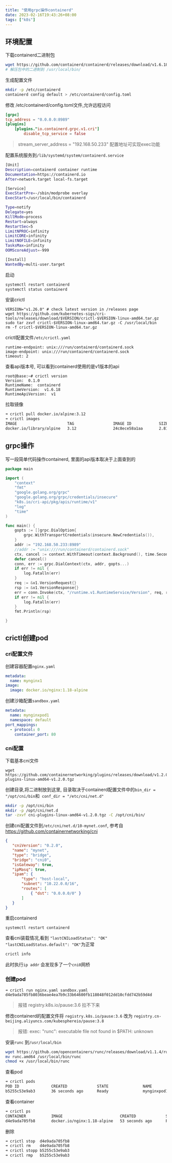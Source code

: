 ```yaml
---
title: "使用grpc操作containerd"
date: 2023-02-16T19:43:26+08:00
tags: ["k8s"]
---
```


## 环境配置

下载containerd二进制包

```bash
wget https://github.com/containerd/containerd/releases/download/v1.6.18/containerd-1.6.18-linux-amd64.tar.gz
# 解压包中的二进制到 /usr/local/bin/
```

生成配置文件

```bash
mkdir -p /etc/containerd
containerd config default > /etc/containerd/config.toml
```

修改 /etc/containerd/config.toml文件,允许远程访问

```toml
[grpc]
tcp_address = "0.0.0.0:8989" 
[plugins]
	[plugins."io.containerd.grpc.v1.cri"]
		disable_tcp_service = false
```

> stream_server_address = "192.168.50.233" 配置地址可实现exec功能

配置系统服务到`/lib/systemd/system/containerd.service  `

```bash
[Unit]
Description=containerd container runtime
Documentation=https://containerd.io
After=network.target local-fs.target

[Service]
ExecStartPre=-/sbin/modprobe overlay
ExecStart=/usr/local/bin/containerd

Type=notify
Delegate=yes
KillMode=process
Restart=always
RestartSec=5
LimitNPROC=infinity
LimitCORE=infinity
LimitNOFILE=infinity
TasksMax=infinity
OOMScoreAdjust=-999

[Install]
WantedBy=multi-user.target
```

启动

```bash
systemctl restart containerd
systemctl status containerd
```

安装crictl
```
VERSION="v1.26.0" # check latest version in /releases page
wget https://github.com/kubernetes-sigs/cri-tools/releases/download/$VERSION/crictl-$VERSION-linux-amd64.tar.gz
sudo tar zxvf crictl-$VERSION-linux-amd64.tar.gz -C /usr/local/bin
rm -f crictl-$VERSION-linux-amd64.tar.gz
```

crictl配置文件`/etc/crictl.yaml`

```
runtime-endpoint: unix:///run/containerd/containerd.sock
image-endpoint: unix:///run/containerd/containerd.sock
timeout: 2
```

查看api版本号, 可以看到containerd使用的是v1版本的api

```
root@base:~# crictl version
Version:  0.1.0
RuntimeName:  containerd
RuntimeVersion:  v1.6.18
RuntimeApiVersion:  v1
```

拉取镜像

```bash
➜ crictl pull docker.io/alpine:3.12
➜ crictl images
IMAGE                      TAG                 IMAGE ID            SIZE
docker.io/library/alpine   3.12                24c8ece58a1aa       2.81MB
```

## grpc操作

写一段简单代码操作containerd, 里面的api版本取决于上面查到的

```go
package main

import (
	"context"
	"fmt"
	"google.golang.org/grpc"
	"google.golang.org/grpc/credentials/insecure"
	"k8s.io/cri-api/pkg/apis/runtime/v1"
	"log"
	"time"
)

func main() {
	gopts := []grpc.DialOption{
		grpc.WithTransportCredentials(insecure.NewCredentials()),
	}
	addr := "192.168.50.233:8989"
	//addr := "unix:///run/containerd/containerd.sock"
	ctx, cancel := context.WithTimeout(context.Background(), time.Second*3)
	defer cancel()
	conn, err := grpc.DialContext(ctx, addr, gopts...)
	if err != nil {
		log.Fatalln(err)
	}
	req := &v1.VersionRequest{}
	rsp := &v1.VersionResponse{}
	err = conn.Invoke(ctx, "/runtime.v1.RuntimeService/Version", req, rsp)
	if err != nil {
		log.Fatalln(err)
	}
	fmt.Println(rsp)

}
```

## crictl创建pod

### cri配置文件

创建容器配置`nginx.yaml`

```yaml
metadata:
  name: mynginx1
image:
  image: docker.io/nginx:1.18-alpine
```

创建沙箱配置`sandbox.yaml`

```yaml
metadata:
  name: mynginxpod1
  namespace: default
port_mappings:
  - protocol: 0
    container_port: 80
```

### cni配置

下载基本cni文件

```
wget https://github.com/containernetworking/plugins/releases/download/v1.2.0/cni-plugins-linux-amd64-v1.2.0.tgz
```

创建目录,将二进制放到这里, 目录取决于containerd配置文件中的`bin_dir = "/opt/cni/bin`和` conf_dir = "/etc/cni/net.d"`

```bash
mkdir -p /opt/cni/bin
mkdir -p /opt/cni/net.d
tar -zxvf cni-plugins-linux-amd64-v1.2.0.tgz -C /opt/cni/bin/
```

创建cni配置文件到`/etc/cni/net.d/10-mynet.conf`, 参考自 https://github.com/containernetworking/cni

 ```json
 {
 	"cniVersion": "0.2.0",
 	"name": "mynet",
 	"type": "bridge",
 	"bridge": "cni0",
 	"isGateway": true,
 	"ipMasq": true,
 	"ipam": {
 		"type": "host-local",
 		"subnet": "10.22.0.0/16",
 		"routes": [
 			{ "dst": "0.0.0.0/0" }
 		]
 	}
 }
 ```

重启containerd

```
systemctl restart containerd
```

查看cni装载情况,看到 `"lastCNILoadStatus": "OK"` ` "lastCNILoadStatus.default": "OK" `为正常

```bash
crictl info
```

此时执行`ip addr` 会发现多了一个`cni0`网桥

### 创建pod

```
➜ crictl run nginx.yaml sandbox.yaml
d4e9ada705fb8036beae4ea7b9c33b64600fb118048f012dd10cfdd742b59d4d
```

> 报错 registry.k8s.io/pause:3.6 拉不下来

修改containerd的配置文件将 `registry.k8s.io/pause:3.6` 改为 `registry.cn-beijing.aliyuncs.com/kubesphereio/pause:3.8`

> 报错:  exec: "runc": executable file not found in $PATH: unknown

安装`runc` 到`/usr/local/bin`

```bash
wget https://github.com/opencontainers/runc/releases/download/v1.1.4/runc.amd64
mv runc.amd64 /usr/local/bin/runc
chmod +x /usr/local/bin/runc
```



查看pod

```bash
➜ crictl pods
POD ID              CREATED             STATE               NAME                NAMESPACE           ATTEMPT             RUNTIME
b5255c53e9ab3       36 seconds ago      Ready               mynginxpod1         default             0                   (default)
```

查看container

```bash
➜ crictl ps
CONTAINER           IMAGE                         CREATED             STATE               NAME                ATTEMPT             POD ID              POD
d4e9ada705fb8       docker.io/nginx:1.18-alpine   53 seconds ago      Running             mynginx1            0                   b5255c53e9ab3       unknown
```

删除

```bash
➜ crictl stop  d4e9ada705fb8
➜ crictl rm    d4e9ada705fb8
➜ crictl stopp b5255c53e9ab3
➜ crictl rmp   b5255c53e9ab3
```

